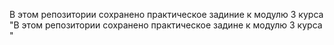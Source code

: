 В этом репозитории сохранено практическое задиние к модулю 3 курса "В этом репозитории сохранено практическое задине к модулю 3 курса "

